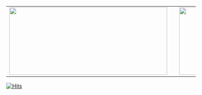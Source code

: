 <table align="center">
  <tr>
    <td>
      <a href="s">
        <img
          src="https://github-readme-stats.vercel.app/api/top-langs/?username=dijeungi&exclude_repo=dkssud8150.github.io&layout=compact&theme=tokyonight"
          width="420px"
          height="180px"
        />
      </a>
    </td>
    <td style="width: 20px;"></td>
    <td>
      <a href="s">
        <img
          src="https://github-readme-stats.vercel.app/api?username=dijeungi&theme=tokyonight&show_icons=true"
          width="420px"
          height="180px"
        />
      </a>
    </td>
  </tr>
</table>

[![Hits](https://hits.seeyoufarm.com/api/count/incr/badge.svg?url=https%3A%2F%2Fgithub.com%2Fdkssud8150%2F&count_bg=%232AB4E5D6&title_bg=%23555555&icon=&icon_color=%23E7E7E7&title=views&edge_flat=false)](https://hits.seeyoufarm.com)
